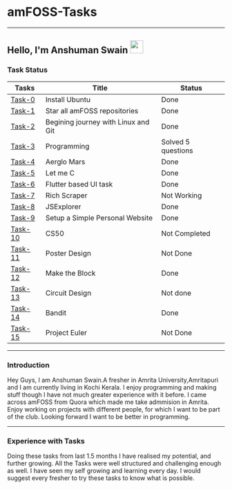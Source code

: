 
# amFOSS-Tasks
___
## Hello, I'm Anshuman Swain <img src="https://raw.githubusercontent.com/MartinHeinz/MartinHeinz/master/wave.gif" width="30px">



### **Task Status**
**Tasks**|**Title**|**Status**
--------|---------------|------------
[Task-0](https://github.com/anshuman-8/amFOSS-Tasks/tree/master/Task-0)| Install Ubuntu| Done
[Task-1](https://github.com/anshuman-8/amFOSS-Tasks/tree/master/Task-1)| Star all amFOSS repositories|Done
[Task-2](https://github.com/anshuman-8/amFOSS-Tasks/tree/master/Task-2)|Begining journey with Linux and Git| Done
[Task-3](https://github.com/anshuman-8/amFOSS-Tasks/tree/master/Task-3)| Programming| Solved 5 questions
[Task-4](https://github.com/anshuman-8/amFOSS-Tasks/tree/master/Task-4)|  Aerglo Mars|Done
[Task-5](https://github.com/anshuman-8/amFOSS-Tasks/tree/master/Task-5)| Let me C|Done
[Task-6](https://github.com/anshuman-8/amFOSS-Tasks/tree/master/Task-6)| Flutter based UI task|Done
[Task-7](https://github.com/anshuman-8/amFOSS-Tasks/tree/master/Task-7)|Rich Scraper|Not Working
[Task-8](https://github.com/anshuman-8/amFOSS-Tasks/tree/master/Task-8)|JSExplorer|Done
[Task-9](https://github.com/anshuman-8/amFOSS-Tasks/tree/master/Task-9)|Setup a Simple Personal Website|Done
[Task-10](https://github.com/anshuman-8/amFOSS-Tasks)|CS50|Not Completed
[Task-11](https://github.com/anshuman-8/amFOSS-Tasks)|Poster Design|Not Done
[Task-12](https://github.com/anshuman-8/amFOSS-Tasks/tree/master/Tasks-12)|Make the Block|Done
[Task-13](https://github.com/anshuman-8/amFOSS-Tasks)|Circuit Design| Not done
[Task-14](https://github.com/anshuman-8/amFOSS-Tasks/tree/master/Tasks-14)|Bandit| Done
[Task-15](https://github.com/anshuman-8/amFOSS-Tasks)|Project Euler| Not Done
___

### **Introduction**
 Hey Guys, I am Anshuman Swain.A fresher in Amrita University,Amritapuri and I am  currently living in Kochi Kerala.
 I enjoy programming and making stuff though I have not much greater experience with it before. I came across amFOSS from Quora which made me take admmision in Amrita. Enjoy working on projects with different people, for which I want to be part of the club. Looking forward I want to be better in programming.   
 ___

 ### **Experience with Tasks**

 Doing these tasks from last 1.5 months I have realised my potential, and further growing. All the Tasks were well structured and challenging enough as well. I have seen my self growing and learning every day. I would suggest every fresher to try these tasks to know what is possible.  